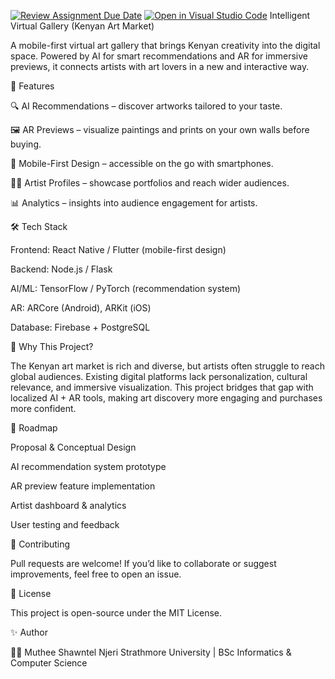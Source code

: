 [![Review Assignment Due Date](https://classroom.github.com/assets/deadline-readme-button-22041afd0340ce965d47ae6ef1cefeee28c7c493a6346c4f15d667ab976d596c.svg)](https://classroom.github.com/a/F63P1L7A)
[![Open in Visual Studio Code](https://classroom.github.com/assets/open-in-vscode-2e0aaae1b6195c2367325f4f02e2d04e9abb55f0b24a779b69b11b9e10269abc.svg)](https://classroom.github.com/online_ide?assignment_repo_id=20100770&assignment_repo_type=AssignmentRepo)
Intelligent Virtual Gallery (Kenyan Art Market)

A mobile-first virtual art gallery that brings Kenyan creativity into the digital space.
Powered by AI for smart recommendations and AR for immersive previews, it connects artists with art lovers in a new and interactive way.

🚀 Features

🔍 AI Recommendations – discover artworks tailored to your taste.

🖼️ AR Previews – visualize paintings and prints on your own walls before buying.

📱 Mobile-First Design – accessible on the go with smartphones.

👩‍🎨 Artist Profiles – showcase portfolios and reach wider audiences.

📊 Analytics – insights into audience engagement for artists.

🛠️ Tech Stack

Frontend: React Native / Flutter (mobile-first design)

Backend: Node.js / Flask

AI/ML: TensorFlow / PyTorch (recommendation system)

AR: ARCore (Android), ARKit (iOS)

Database: Firebase + PostgreSQL

🎯 Why This Project?

The Kenyan art market is rich and diverse, but artists often struggle to reach global audiences. Existing digital platforms lack personalization, cultural relevance, and immersive visualization.
This project bridges that gap with localized AI + AR tools, making art discovery more engaging and purchases more confident.

📌 Roadmap

 Proposal & Conceptual Design

 AI recommendation system prototype

 AR preview feature implementation

 Artist dashboard & analytics

 User testing and feedback

🤝 Contributing

Pull requests are welcome! If you’d like to collaborate or suggest improvements, feel free to open an issue.

📄 License

This project is open-source under the MIT License.

✨ Author

👩‍💻 Muthee Shawntel Njeri
Strathmore University | BSc Informatics & Computer Science
